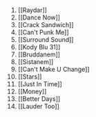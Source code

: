 1. [[Raydar]]
2. [[Dance Now]]
3. [[Crack Sandwich]]
4. [[Can't Punk Me]]
5. [[Surround Sound]]
6. [[Kody Blu 31]]
7. [[Bruddanem]]
8. [[Sistanem]]
9. [[Can't Make U Change]]
10. [[Stars]]
11. [[Just In Time]]
12. [[Money]]
13. [[Better Days]]
14. [[Lauder Too]]